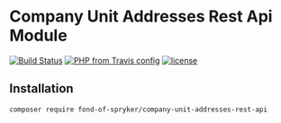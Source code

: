 # Company Unit Addresses Rest Api Module
[![Build Status](https://travis-ci.org/fond-of/spryker-company-unit-addresses-rest-api.svg?branch=master)](https://travis-ci.org/fond-of/spryker-company-unit-addresses-rest-api)
[![PHP from Travis config](https://img.shields.io/travis/php-v/symfony/symfony.svg)](https://php.net/)
[![license](https://img.shields.io/github/license/mashape/apistatus.svg)](https://packagist.org/packages/fond-of-spryker/company-unit-addresses-rest-api)

## Installation

```
composer require fond-of-spryker/company-unit-addresses-rest-api
```

